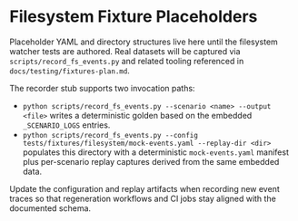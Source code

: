 # Filesystem Fixture Placeholders

Placeholder YAML and directory structures live here until the filesystem watcher
tests are authored. Real datasets will be captured via
`scripts/record_fs_events.py` and related tooling referenced in
`docs/testing/fixtures-plan.md`.

The recorder stub supports two invocation paths:

- `python scripts/record_fs_events.py --scenario <name> --output <file>` writes a
  deterministic golden based on the embedded `_SCENARIO_LOGS` entries.
- `python scripts/record_fs_events.py --config tests/fixtures/filesystem/mock-events.yaml --replay-dir <dir>` populates this
  directory with a deterministic `mock-events.yaml` manifest plus per-scenario
  replay captures derived from the same embedded data.

Update the configuration and replay artifacts when recording new event traces so
that regeneration workflows and CI jobs stay aligned with the documented schema.
